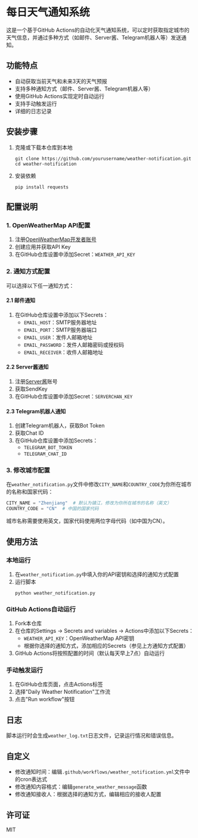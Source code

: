# 每日天气通知系统

这是一个基于GitHub Actions的自动化天气通知系统，可以定时获取指定城市的天气信息，并通过多种方式（如邮件、Server酱、Telegram机器人等）发送通知。

## 功能特点

- 自动获取当前天气和未来3天的天气预报
- 支持多种通知方式（邮件、Server酱、Telegram机器人等）
- 使用GitHub Actions实现定时自动运行
- 支持手动触发运行
- 详细的日志记录

## 安装步骤

1. 克隆或下载本仓库到本地
   ```
   git clone https://github.com/yourusername/weather-notification.git
   cd weather-notification
   ```

2. 安装依赖
   ```
   pip install requests
   ```

## 配置说明

### 1. OpenWeatherMap API配置

1. 注册[OpenWeatherMap开发者账号](https://openweathermap.org/)
2. 创建应用并获取API Key
3. 在GitHub仓库设置中添加Secret：`WEATHER_API_KEY`

### 2. 通知方式配置

可以选择以下任一通知方式：

#### 2.1 邮件通知

1. 在GitHub仓库设置中添加以下Secrets：
   - `EMAIL_HOST`：SMTP服务器地址
   - `EMAIL_PORT`：SMTP服务器端口
   - `EMAIL_USER`：发件人邮箱地址
   - `EMAIL_PASSWORD`：发件人邮箱密码或授权码
   - `EMAIL_RECEIVER`：收件人邮箱地址

#### 2.2 Server酱通知

1. 注册[Server酱](https://sct.ftqq.com/)账号
2. 获取SendKey
3. 在GitHub仓库设置中添加Secret：`SERVERCHAN_KEY`

#### 2.3 Telegram机器人通知

1. 创建Telegram机器人，获取Bot Token
2. 获取Chat ID
3. 在GitHub仓库设置中添加Secrets：
   - `TELEGRAM_BOT_TOKEN`
   - `TELEGRAM_CHAT_ID`

### 3. 修改城市配置

在`weather_notification.py`文件中修改`CITY_NAME`和`COUNTRY_CODE`为你所在城市的名称和国家代码：

```python
CITY_NAME = "Zhenjiang"  # 默认为镇江，修改为你所在城市的名称（英文）
COUNTRY_CODE = "CN"  # 中国的国家代码
```

城市名称需要使用英文，国家代码使用两位字母代码（如中国为CN）。

## 使用方法

### 本地运行

1. 在`weather_notification.py`中填入你的API密钥和选择的通知方式配置
2. 运行脚本
   ```
   python weather_notification.py
   ```

### GitHub Actions自动运行

1. Fork本仓库
2. 在仓库的Settings -> Secrets and variables -> Actions中添加以下Secrets：
   - `WEATHER_API_KEY`：OpenWeatherMap API密钥
   - 根据你选择的通知方式，添加相应的Secrets（参见上方通知方式配置）
3. GitHub Actions将按照配置的时间（默认每天早上7点）自动运行

### 手动触发运行

1. 在GitHub仓库页面，点击Actions标签
2. 选择"Daily Weather Notification"工作流
3. 点击"Run workflow"按钮

## 日志

脚本运行时会生成`weather_log.txt`日志文件，记录运行情况和错误信息。

## 自定义

- 修改通知时间：编辑`.github/workflows/weather_notification.yml`文件中的cron表达式
- 修改通知内容格式：编辑`generate_weather_message`函数
- 修改通知接收人：根据选择的通知方式，编辑相应的接收人配置

## 许可证

MIT
